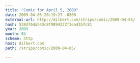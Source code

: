```yaml
---
title: "Comic for April 5, 2009"
date: 2009-04-05 20:19:27 -0500
external-url: http://dilbert.com/strips/comic/2009-04-05/
hash: 538d76dab43c8f9894222f3ea43b7c81
year: 2009
month: 04
scheme: http
host: dilbert.com
path: /strips/comic/2009-04-05/

---
```





